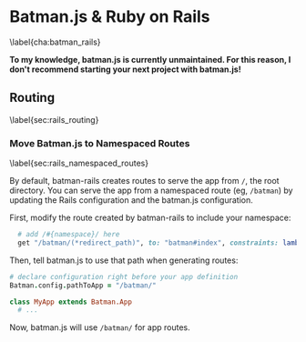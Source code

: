 # Batman.js & Ruby on Rails
\label{cha:batman_rails}

__To my knowledge, batman.js is currently unmaintained. For this reason, I don't recommend starting your next project with batman.js!__

## Routing
\label{sec:rails_routing}

### Move Batman.js to Namespaced Routes
\label{sec:rails_namespaced_routes}

By default, batman-rails creates routes to serve the app from `/`, the root directory. You can serve the app from a namespaced route (eg, `/batman`) by updating the Rails configuration and the batman.js configuration.

First, modify the route created by batman-rails to include your namespace:

```ruby
  # add /#{namespace}/ here
  get "/batman/(*redirect_path)", to: "batman#index", constraints: lambda { |request| request.format == "text/html" }
```

Then, tell batman.js to use that path when generating routes:

```coffeescript
# declare configuration right before your app definition
Batman.config.pathToApp = "/batman/"

class MyApp extends Batman.App
  # ...
```

Now, batman.js will use `/batman/` for app routes.


